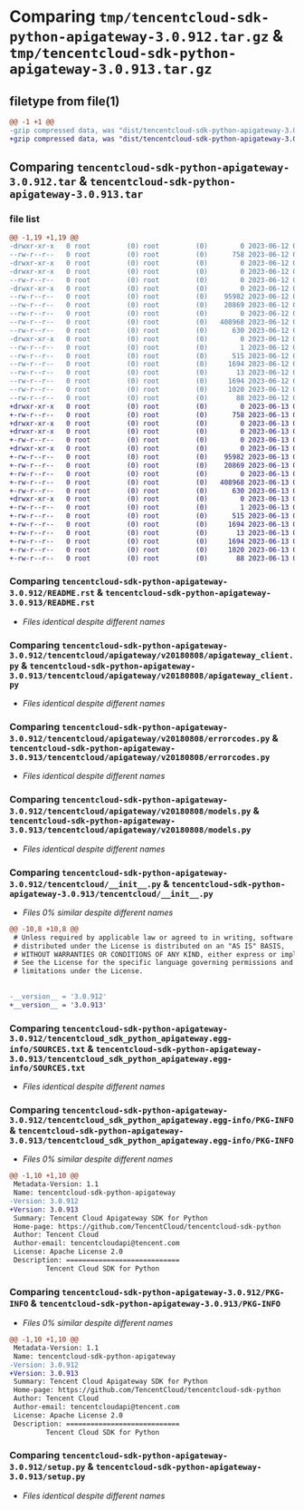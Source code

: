 # Comparing `tmp/tencentcloud-sdk-python-apigateway-3.0.912.tar.gz` & `tmp/tencentcloud-sdk-python-apigateway-3.0.913.tar.gz`

## filetype from file(1)

```diff
@@ -1 +1 @@
-gzip compressed data, was "dist/tencentcloud-sdk-python-apigateway-3.0.912.tar", last modified: Mon Jun 12 02:56:12 2023, max compression
+gzip compressed data, was "dist/tencentcloud-sdk-python-apigateway-3.0.913.tar", last modified: Tue Jun 13 02:03:30 2023, max compression
```

## Comparing `tencentcloud-sdk-python-apigateway-3.0.912.tar` & `tencentcloud-sdk-python-apigateway-3.0.913.tar`

### file list

```diff
@@ -1,19 +1,19 @@
-drwxr-xr-x   0 root         (0) root         (0)        0 2023-06-12 02:56:12.000000 tencentcloud-sdk-python-apigateway-3.0.912/
--rw-r--r--   0 root         (0) root         (0)      758 2023-06-12 02:56:12.000000 tencentcloud-sdk-python-apigateway-3.0.912/README.rst
-drwxr-xr-x   0 root         (0) root         (0)        0 2023-06-12 02:56:12.000000 tencentcloud-sdk-python-apigateway-3.0.912/tencentcloud/
-drwxr-xr-x   0 root         (0) root         (0)        0 2023-06-12 02:56:12.000000 tencentcloud-sdk-python-apigateway-3.0.912/tencentcloud/apigateway/
--rw-r--r--   0 root         (0) root         (0)        0 2023-06-12 02:56:12.000000 tencentcloud-sdk-python-apigateway-3.0.912/tencentcloud/apigateway/__init__.py
-drwxr-xr-x   0 root         (0) root         (0)        0 2023-06-12 02:56:12.000000 tencentcloud-sdk-python-apigateway-3.0.912/tencentcloud/apigateway/v20180808/
--rw-r--r--   0 root         (0) root         (0)    95982 2023-06-12 02:56:12.000000 tencentcloud-sdk-python-apigateway-3.0.912/tencentcloud/apigateway/v20180808/apigateway_client.py
--rw-r--r--   0 root         (0) root         (0)    20869 2023-06-12 02:56:12.000000 tencentcloud-sdk-python-apigateway-3.0.912/tencentcloud/apigateway/v20180808/errorcodes.py
--rw-r--r--   0 root         (0) root         (0)        0 2023-06-12 02:56:12.000000 tencentcloud-sdk-python-apigateway-3.0.912/tencentcloud/apigateway/v20180808/__init__.py
--rw-r--r--   0 root         (0) root         (0)   408968 2023-06-12 02:56:12.000000 tencentcloud-sdk-python-apigateway-3.0.912/tencentcloud/apigateway/v20180808/models.py
--rw-r--r--   0 root         (0) root         (0)      630 2023-06-12 02:56:12.000000 tencentcloud-sdk-python-apigateway-3.0.912/tencentcloud/__init__.py
-drwxr-xr-x   0 root         (0) root         (0)        0 2023-06-12 02:56:12.000000 tencentcloud-sdk-python-apigateway-3.0.912/tencentcloud_sdk_python_apigateway.egg-info/
--rw-r--r--   0 root         (0) root         (0)        1 2023-06-12 02:56:12.000000 tencentcloud-sdk-python-apigateway-3.0.912/tencentcloud_sdk_python_apigateway.egg-info/dependency_links.txt
--rw-r--r--   0 root         (0) root         (0)      515 2023-06-12 02:56:12.000000 tencentcloud-sdk-python-apigateway-3.0.912/tencentcloud_sdk_python_apigateway.egg-info/SOURCES.txt
--rw-r--r--   0 root         (0) root         (0)     1694 2023-06-12 02:56:12.000000 tencentcloud-sdk-python-apigateway-3.0.912/tencentcloud_sdk_python_apigateway.egg-info/PKG-INFO
--rw-r--r--   0 root         (0) root         (0)       13 2023-06-12 02:56:12.000000 tencentcloud-sdk-python-apigateway-3.0.912/tencentcloud_sdk_python_apigateway.egg-info/top_level.txt
--rw-r--r--   0 root         (0) root         (0)     1694 2023-06-12 02:56:12.000000 tencentcloud-sdk-python-apigateway-3.0.912/PKG-INFO
--rw-r--r--   0 root         (0) root         (0)     1020 2023-06-12 02:56:12.000000 tencentcloud-sdk-python-apigateway-3.0.912/setup.py
--rw-r--r--   0 root         (0) root         (0)       88 2023-06-12 02:56:12.000000 tencentcloud-sdk-python-apigateway-3.0.912/setup.cfg
+drwxr-xr-x   0 root         (0) root         (0)        0 2023-06-13 02:03:30.000000 tencentcloud-sdk-python-apigateway-3.0.913/
+-rw-r--r--   0 root         (0) root         (0)      758 2023-06-13 02:03:30.000000 tencentcloud-sdk-python-apigateway-3.0.913/README.rst
+drwxr-xr-x   0 root         (0) root         (0)        0 2023-06-13 02:03:30.000000 tencentcloud-sdk-python-apigateway-3.0.913/tencentcloud/
+drwxr-xr-x   0 root         (0) root         (0)        0 2023-06-13 02:03:30.000000 tencentcloud-sdk-python-apigateway-3.0.913/tencentcloud/apigateway/
+-rw-r--r--   0 root         (0) root         (0)        0 2023-06-13 02:03:30.000000 tencentcloud-sdk-python-apigateway-3.0.913/tencentcloud/apigateway/__init__.py
+drwxr-xr-x   0 root         (0) root         (0)        0 2023-06-13 02:03:30.000000 tencentcloud-sdk-python-apigateway-3.0.913/tencentcloud/apigateway/v20180808/
+-rw-r--r--   0 root         (0) root         (0)    95982 2023-06-13 02:03:30.000000 tencentcloud-sdk-python-apigateway-3.0.913/tencentcloud/apigateway/v20180808/apigateway_client.py
+-rw-r--r--   0 root         (0) root         (0)    20869 2023-06-13 02:03:30.000000 tencentcloud-sdk-python-apigateway-3.0.913/tencentcloud/apigateway/v20180808/errorcodes.py
+-rw-r--r--   0 root         (0) root         (0)        0 2023-06-13 02:03:30.000000 tencentcloud-sdk-python-apigateway-3.0.913/tencentcloud/apigateway/v20180808/__init__.py
+-rw-r--r--   0 root         (0) root         (0)   408968 2023-06-13 02:03:30.000000 tencentcloud-sdk-python-apigateway-3.0.913/tencentcloud/apigateway/v20180808/models.py
+-rw-r--r--   0 root         (0) root         (0)      630 2023-06-13 02:03:30.000000 tencentcloud-sdk-python-apigateway-3.0.913/tencentcloud/__init__.py
+drwxr-xr-x   0 root         (0) root         (0)        0 2023-06-13 02:03:30.000000 tencentcloud-sdk-python-apigateway-3.0.913/tencentcloud_sdk_python_apigateway.egg-info/
+-rw-r--r--   0 root         (0) root         (0)        1 2023-06-13 02:03:30.000000 tencentcloud-sdk-python-apigateway-3.0.913/tencentcloud_sdk_python_apigateway.egg-info/dependency_links.txt
+-rw-r--r--   0 root         (0) root         (0)      515 2023-06-13 02:03:30.000000 tencentcloud-sdk-python-apigateway-3.0.913/tencentcloud_sdk_python_apigateway.egg-info/SOURCES.txt
+-rw-r--r--   0 root         (0) root         (0)     1694 2023-06-13 02:03:30.000000 tencentcloud-sdk-python-apigateway-3.0.913/tencentcloud_sdk_python_apigateway.egg-info/PKG-INFO
+-rw-r--r--   0 root         (0) root         (0)       13 2023-06-13 02:03:30.000000 tencentcloud-sdk-python-apigateway-3.0.913/tencentcloud_sdk_python_apigateway.egg-info/top_level.txt
+-rw-r--r--   0 root         (0) root         (0)     1694 2023-06-13 02:03:30.000000 tencentcloud-sdk-python-apigateway-3.0.913/PKG-INFO
+-rw-r--r--   0 root         (0) root         (0)     1020 2023-06-13 02:03:30.000000 tencentcloud-sdk-python-apigateway-3.0.913/setup.py
+-rw-r--r--   0 root         (0) root         (0)       88 2023-06-13 02:03:30.000000 tencentcloud-sdk-python-apigateway-3.0.913/setup.cfg
```

### Comparing `tencentcloud-sdk-python-apigateway-3.0.912/README.rst` & `tencentcloud-sdk-python-apigateway-3.0.913/README.rst`

 * *Files identical despite different names*

### Comparing `tencentcloud-sdk-python-apigateway-3.0.912/tencentcloud/apigateway/v20180808/apigateway_client.py` & `tencentcloud-sdk-python-apigateway-3.0.913/tencentcloud/apigateway/v20180808/apigateway_client.py`

 * *Files identical despite different names*

### Comparing `tencentcloud-sdk-python-apigateway-3.0.912/tencentcloud/apigateway/v20180808/errorcodes.py` & `tencentcloud-sdk-python-apigateway-3.0.913/tencentcloud/apigateway/v20180808/errorcodes.py`

 * *Files identical despite different names*

### Comparing `tencentcloud-sdk-python-apigateway-3.0.912/tencentcloud/apigateway/v20180808/models.py` & `tencentcloud-sdk-python-apigateway-3.0.913/tencentcloud/apigateway/v20180808/models.py`

 * *Files identical despite different names*

### Comparing `tencentcloud-sdk-python-apigateway-3.0.912/tencentcloud/__init__.py` & `tencentcloud-sdk-python-apigateway-3.0.913/tencentcloud/__init__.py`

 * *Files 0% similar despite different names*

```diff
@@ -10,8 +10,8 @@
 # Unless required by applicable law or agreed to in writing, software
 # distributed under the License is distributed on an "AS IS" BASIS,
 # WITHOUT WARRANTIES OR CONDITIONS OF ANY KIND, either express or implied.
 # See the License for the specific language governing permissions and
 # limitations under the License.
 
 
-__version__ = '3.0.912'
+__version__ = '3.0.913'
```

### Comparing `tencentcloud-sdk-python-apigateway-3.0.912/tencentcloud_sdk_python_apigateway.egg-info/SOURCES.txt` & `tencentcloud-sdk-python-apigateway-3.0.913/tencentcloud_sdk_python_apigateway.egg-info/SOURCES.txt`

 * *Files identical despite different names*

### Comparing `tencentcloud-sdk-python-apigateway-3.0.912/tencentcloud_sdk_python_apigateway.egg-info/PKG-INFO` & `tencentcloud-sdk-python-apigateway-3.0.913/tencentcloud_sdk_python_apigateway.egg-info/PKG-INFO`

 * *Files 0% similar despite different names*

```diff
@@ -1,10 +1,10 @@
 Metadata-Version: 1.1
 Name: tencentcloud-sdk-python-apigateway
-Version: 3.0.912
+Version: 3.0.913
 Summary: Tencent Cloud Apigateway SDK for Python
 Home-page: https://github.com/TencentCloud/tencentcloud-sdk-python
 Author: Tencent Cloud
 Author-email: tencentcloudapi@tencent.com
 License: Apache License 2.0
 Description: ============================
         Tencent Cloud SDK for Python
```

### Comparing `tencentcloud-sdk-python-apigateway-3.0.912/PKG-INFO` & `tencentcloud-sdk-python-apigateway-3.0.913/PKG-INFO`

 * *Files 0% similar despite different names*

```diff
@@ -1,10 +1,10 @@
 Metadata-Version: 1.1
 Name: tencentcloud-sdk-python-apigateway
-Version: 3.0.912
+Version: 3.0.913
 Summary: Tencent Cloud Apigateway SDK for Python
 Home-page: https://github.com/TencentCloud/tencentcloud-sdk-python
 Author: Tencent Cloud
 Author-email: tencentcloudapi@tencent.com
 License: Apache License 2.0
 Description: ============================
         Tencent Cloud SDK for Python
```

### Comparing `tencentcloud-sdk-python-apigateway-3.0.912/setup.py` & `tencentcloud-sdk-python-apigateway-3.0.913/setup.py`

 * *Files identical despite different names*

